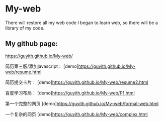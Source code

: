 # My-web
There will restore all my web code
I began to learn web, so there will be a library of my code.

My github page:
----
https://guyith.github.io/My-web/

简历第三版/添加javascript：
[demo]https://guyith.github.io/My-web/resume.html

简历提交卡片：
[demo]https://guyith.github.io/My-web/resume2.html

百度学习布局：
[demo]https://guyith.github.io/My-web/P1.html

第一个完整的网页
[demo]https://guyith.github.io/My-web/formal-web.html

一个复杂的网页
[demo]https://guyith.github.io/My-web/complex.html

